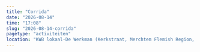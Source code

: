 ```yaml
---
title: "Corrida"
date: "2026-08-14"
time: "17:08"
slug: "2026-08-14-corrida"
pagetype: "activiteiten"
location: "KWB lokaal-De Werkman (Kerkstraat, Merchtem Flemish Region, Belgium)"
---
```





